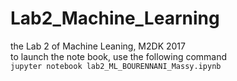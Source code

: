 # Lab2_Machine_Learning
the Lab 2 of Machine Leaning, M2DK 2017  
to launch the note book, use the following command  
`jupyter notebook lab2_ML_BOURENNANI_Massy.ipynb`
